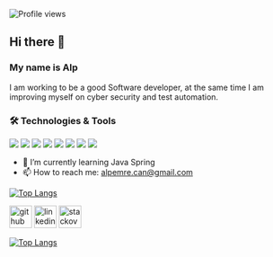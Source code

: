 ![Profile views](https://gpvc.arturio.dev/alpemrecan)
## Hi there 👋
### My name is Alp
I am working to be a good Software developer, at the same time I am improving myself on cyber security and test automation.

### 🛠 Technologies & Tools

<img src="https://img.shields.io/badge/C%23-white?style=for-the-badge&logo=c-sharp&logoColor=purple"></img>
<img src="https://img.shields.io/badge/.NET-white?style=for-the-badge&logo=.net&logoColor=purple"></img>
<img src="https://img.shields.io/badge/Java-white?style=for-the-badge&logo=java&logoColor=yellow"></img>
<img src="https://img.shields.io/badge/Spring-white?style=for-the-badge&logo=spring&logoColor=black%22%3E"></img>
<img src="https://img.shields.io/badge/Microsoft_SQL_Server-white?style=for-the-badge&logo=microsoft-sql-server&logoColor=F7DF1E"></img>
<img src="https://img.shields.io/badge/HTML5-white?style=for-the-badge&logo=html5&logoColor=orange"></img>
<img src="https://img.shields.io/badge/JavaScript-white?style=for-the-badge&logo=javascript&logoColor=F7DF1E"></img>
<img src="https://img.shields.io/badge/GitHub-white?style=for-the-badge&logo=github&logoColor=black"></img>

- 🌱 I’m currently learning Java Spring 
- 📫 How to reach me: alpemre.can@gmail.com 


[![Top Langs](https://github-readme-stats.vercel.app/api/top-langs/?username=alpemrecan)](https://github.com/anuraghazra/github-readme-stats)


 [<img src='https://cdn.jsdelivr.net/npm/simple-icons@3.0.1/icons/github.svg' alt='github' height='40'>](https://github.com/alpemrecan)  [<img src='https://cdn.jsdelivr.net/npm/simple-icons@3.0.1/icons/linkedin.svg' alt='linkedin' height='40'>](https://www.linkedin.com/in/alpemrecan//)  [<img src='https://cdn.jsdelivr.net/npm/simple-icons@3.0.1/icons/stackoverflow.svg' alt='stackoverflow' height='40'>](https://stackoverflow.com/users/19342532/alp-emre-can)  

  [![Top Langs](https://github-readme-stats.vercel.app/api/top-langs/?username=alpemrecan)](https://github.com/anuraghazra/github-readme-stats)
